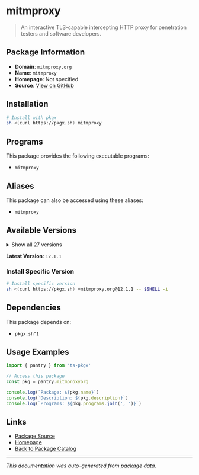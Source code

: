 # mitmproxy

> An interactive TLS-capable intercepting HTTP proxy for penetration testers and software developers.

## Package Information

- **Domain**: `mitmproxy.org`
- **Name**: `mitmproxy`
- **Homepage**: Not specified
- **Source**: [View on GitHub](https://github.com/pkgxdev/pantry/tree/main/projects/mitmproxy.org/package.yml)

## Installation

```bash
# Install with pkgx
sh <(curl https://pkgx.sh) mitmproxy
```

## Programs

This package provides the following executable programs:

- `mitmproxy`

## Aliases

This package can also be accessed using these aliases:

- `mitmproxy`

## Available Versions

<details>
<summary>Show all 27 versions</summary>

- `12.1.1`, `12.1.0`, `12.0.1`, `12.0.0`, `11.1.3`
- `11.1.2`, `11.1.1`, `11.1.0`, `11.0.2`, `11.0.1`
- `11.0.0`, `10.4.2`, `10.4.1`, `10.4.0`, `10.3.0`
- `10.2.4`, `10.2.3`, `10.2.2`, `10.2.1`, `10.2.0`
- `10.1.6`, `10.1.5`, `10.1.4`, `10.1.3`, `10.1.2`
- `10.1.1`, `10.1.0`

</details>

**Latest Version**: `12.1.1`

### Install Specific Version

```bash
# Install specific version
sh <(curl https://pkgx.sh) +mitmproxy.org@12.1.1 -- $SHELL -i
```

## Dependencies

This package depends on:

- `pkgx.sh^1`

## Usage Examples

```typescript
import { pantry } from 'ts-pkgx'

// Access this package
const pkg = pantry.mitmproxyorg

console.log(`Package: ${pkg.name}`)
console.log(`Description: ${pkg.description}`)
console.log(`Programs: ${pkg.programs.join(', ')}`)
```

## Links

- [Package Source](https://github.com/pkgxdev/pantry/tree/main/projects/mitmproxy.org/package.yml)
- [Homepage](#)
- [Back to Package Catalog](../package-catalog.md)

---

*This documentation was auto-generated from package data.*
